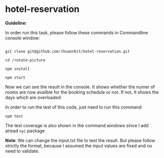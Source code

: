 # hotel-reservation

**Guideline:** 

In order run this task, please follow these commands in Commandline console window:

```

git clone git@github.com:thuannhit/hotel-reservation.git

cd /rotate-picture

npm install

npm start

```

Now we can see the result in the console. It shows whether the numer of rooms are now availble for the booking schedule or not. If not, It shows the days which are overloaded.

In order to run the test of this code, just need to run this command:

```
npm test
```

The test coverage is also shown in the command windows since I add alread ```nyc``` package

**Note**: We can change the input.txt file to test the result. But please follow strictly the format, because I assumed the input values are fixed and no need to validate.